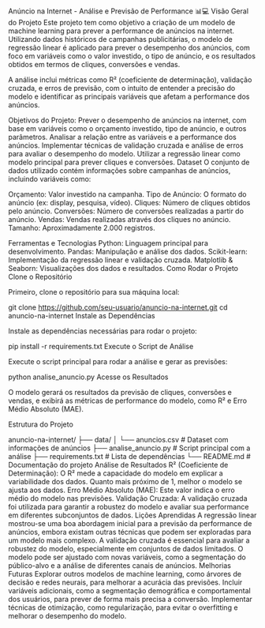 Anúncio na Internet - Análise e Previsão de Performance 📊💻
Visão Geral do Projeto
Este projeto tem como objetivo a criação de um modelo de machine learning para prever a performance de anúncios na internet. Utilizando dados históricos de campanhas publicitárias, o modelo de regressão linear é aplicado para prever o desempenho dos anúncios, com foco em variáveis como o valor investido, o tipo de anúncio, e os resultados obtidos em termos de cliques, conversões e vendas.

A análise inclui métricas como R² (coeficiente de determinação), validação cruzada, e erros de previsão, com o intuito de entender a precisão do modelo e identificar as principais variáveis que afetam a performance dos anúncios.

Objetivos do Projeto:
Prever o desempenho de anúncios na internet, com base em variáveis como o orçamento investido, tipo de anúncio, e outros parâmetros.
Analisar a relação entre as variáveis e a performance dos anúncios.
Implementar técnicas de validação cruzada e análise de erros para avaliar o desempenho do modelo.
Utilizar a regressão linear como modelo principal para prever cliques e conversões.
Dataset
O conjunto de dados utilizado contém informações sobre campanhas de anúncios, incluindo variáveis como:

Orçamento: Valor investido na campanha.
Tipo de Anúncio: O formato do anúncio (ex: display, pesquisa, vídeo).
Cliques: Número de cliques obtidos pelo anúncio.
Conversões: Número de conversões realizadas a partir do anúncio.
Vendas: Vendas realizadas através dos cliques no anúncio.
Tamanho: Aproximadamente 2.000 registros.

Ferramentas e Tecnologias
Python: Linguagem principal para desenvolvimento.
Pandas: Manipulação e análise dos dados.
Scikit-learn: Implementação da regressão linear e validação cruzada.
Matplotlib & Seaborn: Visualizações dos dados e resultados.
Como Rodar o Projeto
Clone o Repositório

Primeiro, clone o repositório para sua máquina local:

git clone https://github.com/seu-usuario/anuncio-na-internet.git
cd anuncio-na-internet
Instale as Dependências

Instale as dependências necessárias para rodar o projeto:

pip install -r requirements.txt
Execute o Script de Análise

Execute o script principal para rodar a análise e gerar as previsões:

python analise_anuncio.py
Acesse os Resultados

O modelo gerará os resultados da previsão de cliques, conversões e vendas, e exibirá as métricas de performance do modelo, como R² e Erro Médio Absoluto (MAE).

Estrutura do Projeto

anuncio-na-internet/
├── data/
│   └── anuncios.csv             # Dataset com informações de anúncios
├── analise_anuncio.py          # Script principal com a análise
├── requirements.txt            # Lista de dependências
└── README.md                   # Documentação do projeto
Análise de Resultados
R² (Coeficiente de Determinação): O R² mede a capacidade do modelo em explicar a variabilidade dos dados. Quanto mais próximo de 1, melhor o modelo se ajusta aos dados.
Erro Médio Absoluto (MAE): Este valor indica o erro médio do modelo nas previsões.
Validação Cruzada: A validação cruzada foi utilizada para garantir a robustez do modelo e avaliar sua performance em diferentes subconjuntos de dados.
Lições Aprendidas
A regressão linear mostrou-se uma boa abordagem inicial para a previsão da performance de anúncios, embora existam outras técnicas que podem ser exploradas para um modelo mais complexo.
A validação cruzada é essencial para avaliar a robustez do modelo, especialmente em conjuntos de dados limitados.
O modelo pode ser ajustado com novas variáveis, como a segmentação do público-alvo e a análise de diferentes canais de anúncios.
Melhorias Futuras
Explorar outros modelos de machine learning, como árvores de decisão e redes neurais, para melhorar a acurácia das previsões.
Incluir variáveis adicionais, como a segmentação demográfica e comportamental dos usuários, para prever de forma mais precisa a conversão.
Implementar técnicas de otimização, como regularização, para evitar o overfitting e melhorar o desempenho do modelo.
